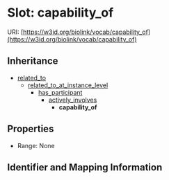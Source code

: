 # Slot: capability_of

URI: [https://w3id.org/biolink/vocab/capability_of](https://w3id.org/biolink/vocab/capability_of)




## Inheritance

* [related_to](related_to.md)
    * [related_to_at_instance_level](related_to_at_instance_level.md)
        * [has_participant](has_participant.md)
            * [actively_involves](actively_involves.md)
                * **capability_of**



## Properties

 * Range: None



## Identifier and Mapping Information





